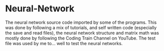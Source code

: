 # Neural-Network
The neural network source code imported by some of the programs. 
This was done by following a mix of tutorials, and self written code (especially the save and read files), the neural network structure
and matrix math was mostly done by following the Coding Train Channel on YouTube. The test file was used by me to... well to test the neural networks.

